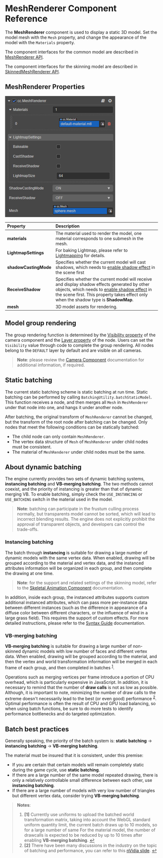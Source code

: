 # MeshRenderer Component Reference

The __MeshRenderer__ component is used to display a static 3D model. Set the model mesh with the `Mesh` property, and change the appearance of the model with the `Materials` property.

The component interfaces for the common model are described in [MeshRenderer API](__APIDOC__/en/classes/model.meshrenderer.html).

The component interfaces for the skinning model are described in [SkinnedMeshRenderer API](__APIDOC__/en/classes/model.skinnedmeshrenderer.html).

## MeshRenderer Properties

![meshrenderer properties](meshrenderer-properties.png)

| Property | Description
| :--- | :---
| **materials** | The material used to render the model, one material corresponds to one submesh in the mesh.
| **LightmapSettings** | For baking Lightmap, please refer to [Lightmapping](../../concepts/scene/light/lightmap.md) for details.
**shadowCastingMode** | Specifies whether the current model will cast shadows, which needs to [enable shadow effect](../../concepts/scene/shadow.md#enable-shadow-effect) in the scene first
| **ReceiveShadow** | Specifies whether the current model will receive and display shadow effects generated by other objects, which needs to [enable shadow effect](../../concepts/scene/shadow.md#enable-shadow-effect) in the scene first. This property takes effect only when the shadow type is __ShadowMap__.
| **mesh** | 3D model assets for rendering.

## Model group rendering

The group rendering function is determined by the [Visibility property](../../editor/components/camera-component.md#set-the-visibility-property) of the camera component and the [Layer property](../../concepts/scene/node-component.md#set-the-layer-property-of-the-node) of the node. Users can set the `Visibility` value through code to complete the group rendering. All nodes belong to the `DEFAULT` layer by default and are visible on all cameras.

> **Note**: please review the [Camera Component](../../editor/components/camera-component.md) documentation for additional information, if required.

## Static batching

The current static batching scheme is static batching at run time. Static batching can be performed by calling `BatchingUtility.batchStaticModel`. This function receives a node, and then merges all `Mesh` in `MeshRenderer` under that node into one, and hangs it under another node.

After batching, the original transform of `MeshRenderer` cannot be changed, but the transform of the root node after batching can be changed. Only nodes that meet the following conditions can be statically batched:

- The child node can only contain `MeshRenderer`.
- The vertex data structure of `Mesh` of `MeshRenderer` under child nodes must be consistent.
- The material of `MeshRenderer` under child nodes must be the same.

## About dynamic batching

The engine currently provides two sets of dynamic batching systems, **instancing batching** and **VB-merging batching**. The two methods cannot coexist, and the priority of instancing is greater than that of dynamic merging VB. To enable batching, simply check the `USE_INSTANCING` or `USE_BATCHING` switch in the material used in the model.

> **Note**: batching can participate in the frustum culling process normally, but transparents model cannot be sorted, which will lead to incorrect blending results. The engine does not explicitly prohibit the approval of transparent objects, and developers can control the trade-offs.

### Instancing batching

The batch through **instancing** is suitable for drawing a large number of dynamic models with the same vertex data. When enabled, drawing will be grouped according to the material and vertex data, and the instanced attributes information will be organized in each group, and then complete the drawing at one time.

> **Note**: for the support and related settings of the skinning model, refer to the [Skeletal Animation Component](../animation/skeletal-animation.md#AboutDynamic-Instancing) documentation.

In addition, inside each group, the instanced attributes supports custom additional instanced attributes, which can pass more per-instance data between different instances (such as the difference in appearance of a diffuse color between different characters, or the influence of wind in a large grass field). This requires the support of custom effects. For more detailed instructions, please refer to the [Syntax Guide](../../material-system/effect-syntax.md#Custom-Instanced-Properties) documentation.

### VB-merging batching

__VB-merging batching__ is suitable for drawing a large number of non-skinned dynamic models with low number of faces and different vertex data. When enabled, drawing will be grouped according to the material, and then the vertex and world transformation information will be merged in each frame of each group, and then completed in batches <sup id="a1">[1](#f1)</sup>.

Operations such as merging vertices per frame introduce a portion of CPU overhead, which is particularly expensive in JavaScript. In addition, it is necessary to remind that the number of __draw calls__ is not as low as possible. Although, it is important to note, minimizing the number of draw calls to the extreme doesn't necessarily lead to the best (or even good) performance <sup id="a2">[2](#f2)</sup>. Optimal performance is often the result of CPU and GPU load balancing, so when using batch functions, be sure to do more tests to identify performance bottlenecks and do targeted optimization.

## Batch best practices

Generally speaking, the priority of the batch system is: **static batching** -> **instancing batching** -> **VB-merging batching**.

The material must be insured that it is consistent, under this premise:

- If you are certain that certain models will remain completely static during the game cycle, use **static batching**.
- If there are a large number of the same model repeated drawing, there is only a relatively controllable small difference between each other, use **instancing batching**.
- If there are a large number of models with very low number of triangles but different vertex data, consider trying **VB-merging batching**.

> **Notes**:
> 1. <b id="f1">[1]</b> Currently use uniforms to upload the batched world transformation matrix, taking into account the WebGL standard uniform quantity limit, the current batch draws up to 10 models, so for a large number of same For the material model, the number of drawcalls is expected to be reduced by up to 10 times after enabling __VB-merging batching__. [↩](#a1)
> 2. <b id="f2">[2]</b> There have been many discussions in the industry on the topic of batching and performance, you can refer to this [nVidia slide](https://www.nvidia.com/docs/IO/8228/BatchBatchBatch.pdf). [↩](#a2)
